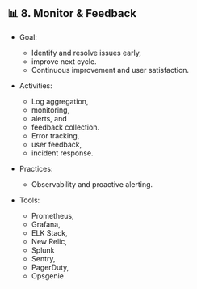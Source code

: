 ## 📊 8. Monitor & Feedback
- Goal:
  - Identify and resolve issues early,
  - improve next cycle.
  - Continuous improvement and user satisfaction.
 
- Activities:
  - Log aggregation,
  - monitoring,
  - alerts, and
  - feedback collection.
  - Error tracking,
  - user feedback,
  - incident response.

- Practices:
  - Observability and proactive alerting.

- Tools:
  - Prometheus,
  - Grafana,
  - ELK Stack,
  - New Relic,
  - Splunk
  - Sentry,
  - PagerDuty,
  - Opsgenie
